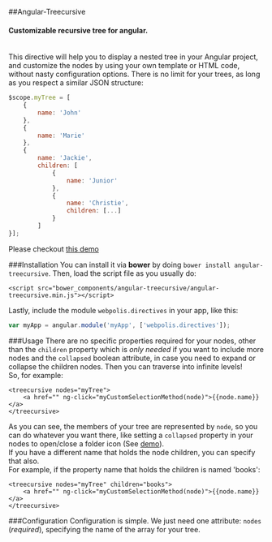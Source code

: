 ##Angular-Treecursive
#### Customizable recursive tree for angular.
<br>
This directive will help you to display a nested tree in your Angular project, and customize the nodes by using your own template or HTML code, without nasty configuration options. There is no limit for your trees, as long as you respect a similar JSON structure:

```javascript
$scope.myTree = [
    {
        name: 'John'
    },
    {
        name: 'Marie'
    },
    {
        name: 'Jackie',
        children: [
            {
                name: 'Junior'
            },
            {
                name: 'Christie',
                children: [...]
            }
        ]
}];
```

Please checkout [this demo](http://jsfiddle.net/webpolis/TyxH8)

###Installation
You can install it via **bower** by doing `bower install angular-treecursive`.
Then, load the script file as you usually do:
```
<script src="bower_components/angular-treecursive/angular-treecursive.min.js"></script>
```

Lastly, include the module `webpolis.directives` in your app, like this:
```javascript
var myApp = angular.module('myApp', ['webpolis.directives']);
```

###Usage
There are no specific properties required for your nodes, other than the `children` property which is *only needed* if you want to include more nodes and the `collapsed` boolean attribute, in case you need to expand or collapse the children nodes. Then you can traverse into infinite levels!
<br>
So, for example:
```
<treecursive nodes="myTree">
    <a href="" ng-click="myCustomSelectionMethod(node)">{{node.name}}</a>
</treecursive>
```
As you can see, the members of your tree are represented by `node`, so you can do whatever you want there, like setting a `collapsed` property in your nodes to open/close a folder icon (See [demo](http://jsfiddle.net/webpolis/TyxH8)).
<br>
If you have a different name that holds the node children, you can specify that also.
<br>
For example, if the property name that holds the children is named 'books':
```
<treecursive nodes="myTree" children="books">
    <a href="" ng-click="myCustomSelectionMethod(node)">{{node.name}}</a>
</treecursive>
```

###Configuration
Configuration is simple. We just need one attribute: `nodes` (*required*), specifying the name of the array for your tree.

